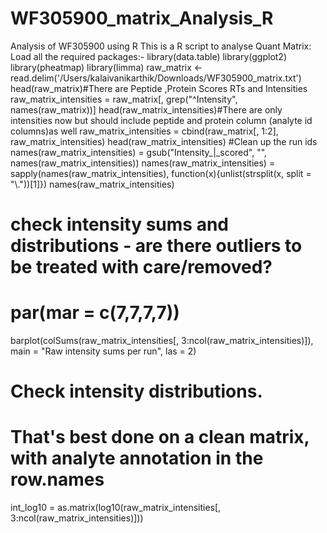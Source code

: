 # WF305900_matrix_Analysis_R
Analysis of WF305900 using R
This is a R script to analyse Quant Matrix:
Load all the required packages:-
library(data.table)
library(ggplot2)
library(pheatmap)
library(limma)
raw_matrix <- read.delim('/Users/kalaivanikarthik/Downloads/WF305900_matrix.txt')
head(raw_matrix)#There are Peptide ,Protein Scores RTs and Intensities 
raw_matrix_intensities = raw_matrix[, grep("^Intensity", names(raw_matrix))]
head(raw_matrix_intensities)#There are only intensities now but should include peptide and protein column (analyte id columns)as well 
raw_matrix_intensities = cbind(raw_matrix[, 1:2], raw_matrix_intensities)
head(raw_matrix_intensities)
#Clean up the run ids
names(raw_matrix_intensities) = gsub("Intensity_|_scored", "", names(raw_matrix_intensities))
names(raw_matrix_intensities) = sapply(names(raw_matrix_intensities), function(x){unlist(strsplit(x, split = "\\."))[1]})
names(raw_matrix_intensities)
# check intensity sums and distributions - are there outliers to be treated with care/removed?
# par(mar = c(7,7,7,7))
barplot(colSums(raw_matrix_intensities[, 3:ncol(raw_matrix_intensities)]), main = "Raw intensity sums per run", las = 2)
# Check intensity distributions.
# That's best done on a clean matrix, with analyte annotation in the row.names
int_log10 = as.matrix(log10(raw_matrix_intensities[, 3:ncol(raw_matrix_intensities)]))
